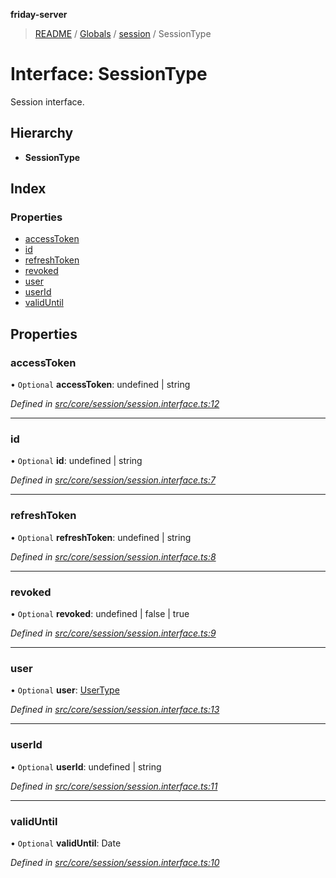 **friday-server**

> [README](../README.md) / [Globals](../globals.md) / [session](../modules/session.md) / SessionType

# Interface: SessionType

Session interface.

## Hierarchy

* **SessionType**

## Index

### Properties

* [accessToken](session.sessiontype.md#accesstoken)
* [id](session.sessiontype.md#id)
* [refreshToken](session.sessiontype.md#refreshtoken)
* [revoked](session.sessiontype.md#revoked)
* [user](session.sessiontype.md#user)
* [userId](session.sessiontype.md#userid)
* [validUntil](session.sessiontype.md#validuntil)

## Properties

### accessToken

• `Optional` **accessToken**: undefined \| string

*Defined in [src/core/session/session.interface.ts:12](https://github.com/friday-ai/friday/blob/cd1d9b5/server/src/core/session/session.interface.ts#L12)*

___

### id

• `Optional` **id**: undefined \| string

*Defined in [src/core/session/session.interface.ts:7](https://github.com/friday-ai/friday/blob/cd1d9b5/server/src/core/session/session.interface.ts#L7)*

___

### refreshToken

• `Optional` **refreshToken**: undefined \| string

*Defined in [src/core/session/session.interface.ts:8](https://github.com/friday-ai/friday/blob/cd1d9b5/server/src/core/session/session.interface.ts#L8)*

___

### revoked

• `Optional` **revoked**: undefined \| false \| true

*Defined in [src/core/session/session.interface.ts:9](https://github.com/friday-ai/friday/blob/cd1d9b5/server/src/core/session/session.interface.ts#L9)*

___

### user

• `Optional` **user**: [UserType](user.usertype.md)

*Defined in [src/core/session/session.interface.ts:13](https://github.com/friday-ai/friday/blob/cd1d9b5/server/src/core/session/session.interface.ts#L13)*

___

### userId

• `Optional` **userId**: undefined \| string

*Defined in [src/core/session/session.interface.ts:11](https://github.com/friday-ai/friday/blob/cd1d9b5/server/src/core/session/session.interface.ts#L11)*

___

### validUntil

• `Optional` **validUntil**: Date

*Defined in [src/core/session/session.interface.ts:10](https://github.com/friday-ai/friday/blob/cd1d9b5/server/src/core/session/session.interface.ts#L10)*
